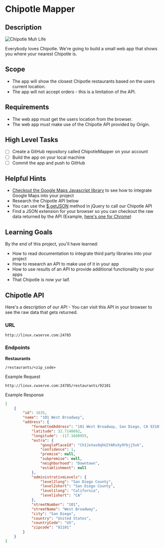 # Chipotle Mapper

## Description
![Chipotle Muh Life](http://media.giphy.com/media/phGm2TPqh25EY/giphy.gif)

Everybody loves Chipotle. We're going to build a small web app that shows you where your nearest Chipotle is.

## Scope
* The app will show the closest Chipotle restaurants based on the users current location.
* The app will not accept orders - this is a limitation of the API.

## Requirements
* The web app must get the users location from the browser.
* The web app must make use of the Chipotle API provided by Origin. 

## High Level Tasks
* [ ] Create a GitHub repository called ChipotleMapper on your account
* [ ] Build the app on your local machine
* [ ] Commit the app and push to GitHub

## Helpful Hints
* [Checkout the Google Maps Javascript library](https://developers.google.com/maps/documentation/javascript/examples/) to see how to integrate Google Maps into your project
* Research the Chipotle API below
* You can use the [$.getJSON](http://api.jquery.com/jquery.getjson/) method in jQuery to call our Chipotle API 
* Find a JSON extension for your browser so you can checkout the raw data returned by the API (Example, [here's one for Chrome](https://chrome.google.com/webstore/detail/json-formatter/bcjindcccaagfpapjjmafapmmgkkhgoa?hl=en))

## Learning Goals
By the end of this project, you'll have learned:

* How to read documentation to integrate third party libraries into your project
* How to research an API to make use of it in your app
* How to use results of an API to provide additional functionality to your apps
* That Chipotle is now yur laif.

## Chipotle API
Here's a description of our API - You can visit this API in your browser to see the raw data that gets returned.

### URL
```
http://linux.cwserve.com:24785
```

### Endpoints
**Restaurants**
```
/restaurants/<zip_code>
```

Example Request
```
http://linux.cwserve.com:24785/restaurants/92101
```

Example Response
```json
[
	{
		"id": 1635,
		"name": "101 West Broadway",
		"address": {
			"formattedAddress": "101 West Broadway, San Diego, CA 92101, USA",
			"latitude": 32.7148692,
			"longitude": -117.1640955,
			"extra": {
				"googlePlaceId": "ChIJxVasOqhU2YARvXy9Ybjj5xk",
				"confidence": 1,
				"premise": null,
				"subpremise": null,
				"neighborhood": "Downtown",
				"establishment": null
			},
			"administrativeLevels": {
				"level2long": "San Diego County",
				"level2short": "San Diego County",
				"level1long": "California",
				"level1short": "CA"
			},
			"streetNumber": "101",
			"streetName": "West Broadway",
			"city": "San Diego",
			"country": "United States",
			"countryCode": "US",
			"zipcode": "92101"
		}
	}
]
```
